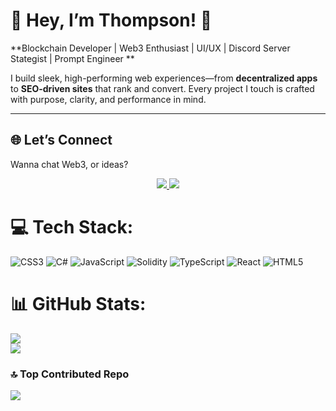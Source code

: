 # 👋 Hey, I’m Thompson! 🚀  
**Blockchain Developer | Web3 Enthusiast | UI/UX | Discord Server Stategist | Prompt Engineer **

I build sleek, high-performing web experiences—from **decentralized apps** to **SEO-driven sites** that rank and convert. Every project I touch is crafted with purpose, clarity, and performance in mind.

---

## 🌐 Let’s Connect  
Wanna chat Web3, or ideas?

<p align="center">
  <a href="https://www.linkedin.com/in/awofisayothompson">
    <img src="https://img.shields.io/badge/LinkedIn-blue?style=for-the-badge&logo=linkedin" />
  </a>
  <a href="https://x.com/dotdevv">
    <img src="https://img.shields.io/badge/Twitter-blue?style=for-the-badge&logo=twitter" />
  </a>
</p>


# 💻 Tech Stack:
![CSS3](https://img.shields.io/badge/css3-%231572B6.svg?style=for-the-badge&logo=css3&logoColor=white) ![C#](https://img.shields.io/badge/c%23-%23239120.svg?style=for-the-badge&logo=csharp&logoColor=white) ![JavaScript](https://img.shields.io/badge/javascript-%23323330.svg?style=for-the-badge&logo=javascript&logoColor=%23F7DF1E) ![Solidity](https://img.shields.io/badge/Solidity-%23363636.svg?style=for-the-badge&logo=solidity&logoColor=white) ![TypeScript](https://img.shields.io/badge/typescript-%23007ACC.svg?style=for-the-badge&logo=typescript&logoColor=white) ![React](https://img.shields.io/badge/react-%2320232a.svg?style=for-the-badge&logo=react&logoColor=%2361DAFB) ![HTML5](https://img.shields.io/badge/html5-%23E34F26.svg?style=for-the-badge&logo=html5&logoColor=white)
# 📊 GitHub Stats:
![](https://github-readme-stats.vercel.app/api?username=Thompsondqa&theme=dark&hide_border=false&include_all_commits=false&count_private=false)<br/>
![](https://nirzak-streak-stats.vercel.app/?user=Thompsondqa&theme=dark&hide_border=false)

### 🔝 Top Contributed Repo
![](https://github-contributor-stats.vercel.app/api?username=Thompsondqa&limit=5&theme=dark&combine_all_yearly_contributions=true)

<!-- Proudly created with GPRM ( https://gprm.itsvg.in ) -->
